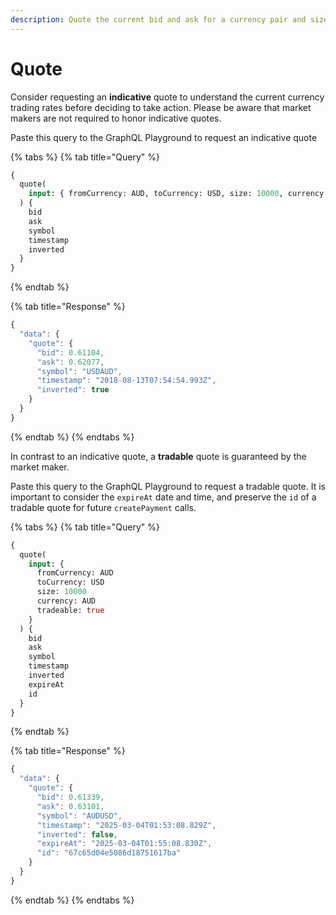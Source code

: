 ```yaml
---
description: Quote the current bid and ask for a currency pair and size.
---
```


# Quote

Consider requesting an **indicative** quote to understand the current currency trading rates before deciding to take action. Please be aware that market makers are not required to honor indicative quotes.

Paste this query to the GraphQL Playground to request an indicative quote

{% tabs %}
{% tab title="Query" %}
```graphql
{
  quote(
    input: { fromCurrency: AUD, toCurrency: USD, size: 10000, currency: AUD }
  ) {
    bid
    ask
    symbol
    timestamp
    inverted
  }
}
```
{% endtab %}

{% tab title="Response" %}
```javascript
{
  "data": {
    "quote": {
      "bid": 0.61104,
      "ask": 0.62077,
      "symbol": "USDAUD",
      "timestamp": "2018-08-13T07:54:54.993Z",
      "inverted": true
    }
  }
}
```
{% endtab %}
{% endtabs %}



In contrast to an indicative quote, a **tradable** quote is guaranteed by the market maker.

Paste this query to the GraphQL Playground to request a tradable quote. It is important to consider the `expireAt` date and time, and preserve the `id` of a tradable quote for future `createPayment` calls.

{% tabs %}
{% tab title="Query" %}
```graphql
{
  quote(
    input: { 
      fromCurrency: AUD 
      toCurrency: USD 
      size: 10000 
      currency: AUD 
      tradeable: true 
    }
  ) {
    bid
    ask
    symbol
    timestamp
    inverted
    expireAt
    id
  }
}
```
{% endtab %}

{% tab title="Response" %}
```javascript
{
  "data": {
    "quote": {
      "bid": 0.61339,
      "ask": 0.63101,
      "symbol": "AUDUSD",
      "timestamp": "2025-03-04T01:53:08.829Z",
      "inverted": false,
      "expireAt": "2025-03-04T01:55:08.830Z",
      "id": "67c65d04e5086d18751617ba"
    }
  }
}
```
{% endtab %}
{% endtabs %}



